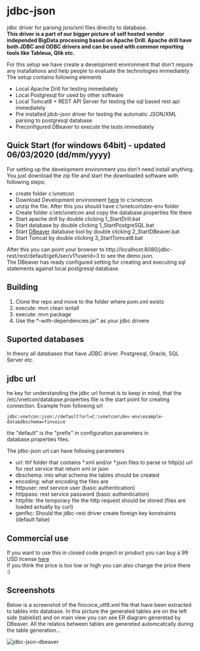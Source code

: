 # jdbc-json
jdbc driver for parsing jsno/xml files direclty to database.  
**This driver is a part of our bigger picture of self hosted vendor independed BigData processing based on Apache Drill. Apache drill have both JDBC and ODBC drivers and can be used with common reporting tools like Tableua, Qlik etc.**  
  
For this setup we have create a development environment that don't require any installations and help people to evaluate the 
technologies immediately. The setup contains following elements 

* Local Apache Drill for testing immediately
* Local Postgresql for used by other software
* Local Tomcat8 + REST API Server for testing the sql based rest api immediately
* Pre installed jdcb-json driver for testing the automatic JSON/XML parsing to postgresql database
* Preconfigured DBeaver to execute the tests immediately


## Quick Start (for windows 64bit) - updated 06/03/2020 (dd/mm/yyyy)
For setting up the development environment you don't need install anything. 
You just download the zip file and start the downloaded software with following steps:  

* create folder c:\vnetcon
* Download Development environment [here](http://vnetcon.s3-website-eu-west-1.amazonaws.com/dev-env.zip) to c:\vnetcon
* unzip the file. After this you should have c:\vnetcon\dev-env folder
* Create folder c:\etc\vnetcon and copy the database.properties file there
* Start apache drill by double clicking 1_StartDrill.bat
* Start database by double clicking 1_StartPostgreSQL.bat
* Start [DBeaver](https://dbeaver.io/) database tool by double clicking 2_StartDBeaver.bat
* Start Tomcat by double clicking 3_StartTomcat8.bat

After this you can point your browser to http://localhost:8080/jdbc-rest/rest/default/getUser/v1?userid=3 
to see the demo json.  
The DBeaver has ready configured setting for creating and executing sql statements against local postgresql database.


## Building
1. Clone the repo and move to the folder where pom.xml exists
2. execute: mvn clean isntall
3. execute: mvn package  
4. Use the *-with-dependencies.jar" as your jdbc drivere

## Suported databases
In theory all databases that have JDBC driver. Postgresql, Oracle, SQL Server etc.

## jdbc url
he key for understanding the jdbc url format is to keep in mind, that the /etc/vnetcon/database.properties file is the 
start point for creating connection. Example from following url
  
```
jdbc:vnetcon:json://default?url=C:\vnetcon\dev-env\example-data&dbschema=finvoice
```

  
the "default" is the "prefix" in configuration parameters in database.properties files.
  
The jdbc-json url can have follosing parameters

* url: thf folder that contains \*.xml and/or \*.json files to parse or http(s) url for rest service that return xml or json
* dbschema: into what schema the tables should be created
* encoding: what encoding the files are
* httpuser: rest service user (basic authentication)
* httppass: rest service password (basic authentication)
* httpfile: the temporary file the http request should be stored (files are loaded actually by curl)
* genfkc: Should the jdbc-rest driver create foreign key konstraints (default false)



## Commercial use
If you want to use this in closed code project or product you can buy a 99 USD license [here](https://vnetcon.com)  
If you think the price is too low or high you can also change the price there :)

## Screenshots
Below is a screenshot of the fincoice_utf8.xml file that have been extracted to tables into database.
In this picture the generated tables are on the left side (tablelist) and on main view you can see ER diagram generetad by DBeaver.
All the relatios between tables are genereted automcatcally during the table generation...

![jdbc-json-dbeaver](http://vnetcon.s3-website-eu-west-1.amazonaws.com/img/jdbc-json-dbeaverx.png)



